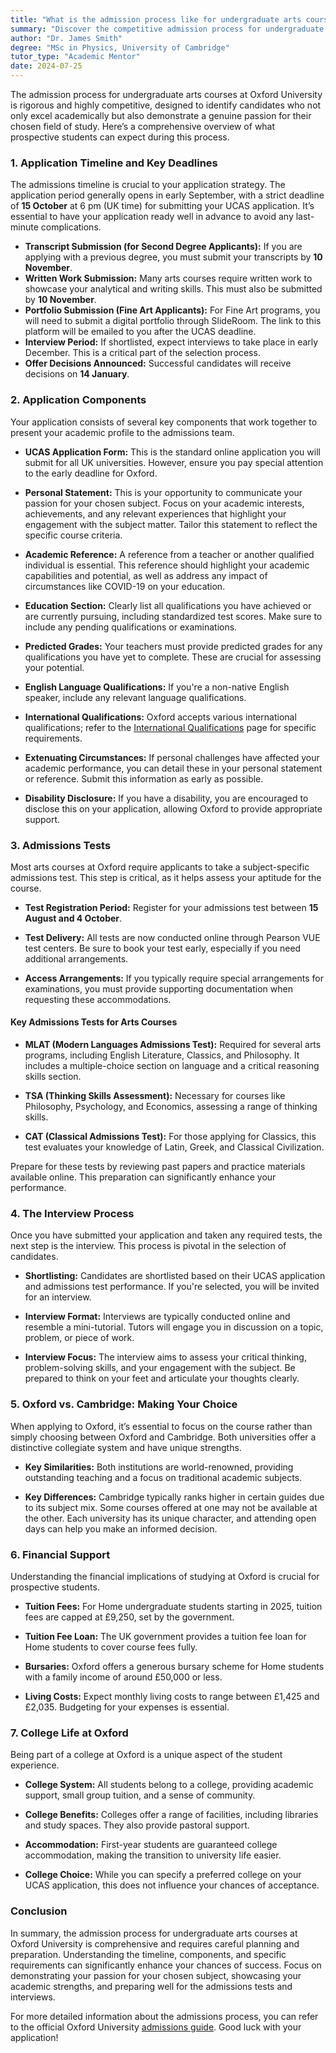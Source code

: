 ```yaml
---
title: "What is the admission process like for undergraduate arts courses at Oxford University?"
summary: "Discover the competitive admission process for undergraduate arts courses at Oxford University, including key timelines and essential requirements."
author: "Dr. James Smith"
degree: "MSc in Physics, University of Cambridge"
tutor_type: "Academic Mentor"
date: 2024-07-25
---
```


The admission process for undergraduate arts courses at Oxford University is rigorous and highly competitive, designed to identify candidates who not only excel academically but also demonstrate a genuine passion for their chosen field of study. Here’s a comprehensive overview of what prospective students can expect during this process.

### 1. Application Timeline and Key Deadlines

The admissions timeline is crucial to your application strategy. The application period generally opens in early September, with a strict deadline of **15 October** at 6 pm (UK time) for submitting your UCAS application. It’s essential to have your application ready well in advance to avoid any last-minute complications.

- **Transcript Submission (for Second Degree Applicants):** If you are applying with a previous degree, you must submit your transcripts by **10 November**.
- **Written Work Submission:** Many arts courses require written work to showcase your analytical and writing skills. This must also be submitted by **10 November**.
- **Portfolio Submission (Fine Art Applicants):** For Fine Art programs, you will need to submit a digital portfolio through SlideRoom. The link to this platform will be emailed to you after the UCAS deadline.
- **Interview Period:** If shortlisted, expect interviews to take place in early December. This is a critical part of the selection process.
- **Offer Decisions Announced:** Successful candidates will receive decisions on **14 January**.

### 2. Application Components

Your application consists of several key components that work together to present your academic profile to the admissions team.

- **UCAS Application Form:** This is the standard online application you will submit for all UK universities. However, ensure you pay special attention to the early deadline for Oxford.
  
- **Personal Statement:** This is your opportunity to communicate your passion for your chosen subject. Focus on your academic interests, achievements, and any relevant experiences that highlight your engagement with the subject matter. Tailor this statement to reflect the specific course criteria.
  
- **Academic Reference:** A reference from a teacher or another qualified individual is essential. This reference should highlight your academic capabilities and potential, as well as address any impact of circumstances like COVID-19 on your education.
  
- **Education Section:** Clearly list all qualifications you have achieved or are currently pursuing, including standardized test scores. Make sure to include any pending qualifications or examinations.
  
- **Predicted Grades:** Your teachers must provide predicted grades for any qualifications you have yet to complete. These are crucial for assessing your potential.
  
- **English Language Qualifications:** If you're a non-native English speaker, include any relevant language qualifications.
  
- **International Qualifications:** Oxford accepts various international qualifications; refer to the [International Qualifications](https://www.ox.ac.uk/admissions/undergraduate/courses/admission-requirements/admission-requirements-table) page for specific requirements.
  
- **Extenuating Circumstances:** If personal challenges have affected your academic performance, you can detail these in your personal statement or reference. Submit this information as early as possible.
  
- **Disability Disclosure:** If you have a disability, you are encouraged to disclose this on your application, allowing Oxford to provide appropriate support.

### 3. Admissions Tests

Most arts courses at Oxford require applicants to take a subject-specific admissions test. This step is critical, as it helps assess your aptitude for the course.

- **Test Registration Period:** Register for your admissions test between **15 August and 4 October**.
  
- **Test Delivery:** All tests are now conducted online through Pearson VUE test centers. Be sure to book your test early, especially if you need additional arrangements.
  
- **Access Arrangements:** If you typically require special arrangements for examinations, you must provide supporting documentation when requesting these accommodations.

#### Key Admissions Tests for Arts Courses

- **MLAT (Modern Languages Admissions Test):** Required for several arts programs, including English Literature, Classics, and Philosophy. It includes a multiple-choice section on language and a critical reasoning skills section.
  
- **TSA (Thinking Skills Assessment):** Necessary for courses like Philosophy, Psychology, and Economics, assessing a range of thinking skills.
  
- **CAT (Classical Admissions Test):** For those applying for Classics, this test evaluates your knowledge of Latin, Greek, and Classical Civilization.

Prepare for these tests by reviewing past papers and practice materials available online. This preparation can significantly enhance your performance.

### 4. The Interview Process

Once you have submitted your application and taken any required tests, the next step is the interview. This process is pivotal in the selection of candidates.

- **Shortlisting:** Candidates are shortlisted based on their UCAS application and admissions test performance. If you're selected, you will be invited for an interview.
  
- **Interview Format:** Interviews are typically conducted online and resemble a mini-tutorial. Tutors will engage you in discussion on a topic, problem, or piece of work.
  
- **Interview Focus:** The interview aims to assess your critical thinking, problem-solving skills, and your engagement with the subject. Be prepared to think on your feet and articulate your thoughts clearly.

### 5. Oxford vs. Cambridge: Making Your Choice

When applying to Oxford, it’s essential to focus on the course rather than simply choosing between Oxford and Cambridge. Both universities offer a distinctive collegiate system and have unique strengths.

- **Key Similarities:** Both institutions are world-renowned, providing outstanding teaching and a focus on traditional academic subjects.
  
- **Key Differences:** Cambridge typically ranks higher in certain guides due to its subject mix. Some courses offered at one may not be available at the other. Each university has its unique character, and attending open days can help you make an informed decision.

### 6. Financial Support

Understanding the financial implications of studying at Oxford is crucial for prospective students.

- **Tuition Fees:** For Home undergraduate students starting in 2025, tuition fees are capped at £9,250, set by the government.
  
- **Tuition Fee Loan:** The UK government provides a tuition fee loan for Home students to cover course fees fully.
  
- **Bursaries:** Oxford offers a generous bursary scheme for Home students with a family income of around £50,000 or less.
  
- **Living Costs:** Expect monthly living costs to range between £1,425 and £2,035. Budgeting for your expenses is essential.

### 7. College Life at Oxford

Being part of a college at Oxford is a unique aspect of the student experience.

- **College System:** All students belong to a college, providing academic support, small group tuition, and a sense of community.
  
- **College Benefits:** Colleges offer a range of facilities, including libraries and study spaces. They also provide pastoral support.
  
- **Accommodation:** First-year students are guaranteed college accommodation, making the transition to university life easier.
  
- **College Choice:** While you can specify a preferred college on your UCAS application, this does not influence your chances of acceptance.

### Conclusion

In summary, the admission process for undergraduate arts courses at Oxford University is comprehensive and requires careful planning and preparation. Understanding the timeline, components, and specific requirements can significantly enhance your chances of success. Focus on demonstrating your passion for your chosen subject, showcasing your academic strengths, and preparing well for the admissions tests and interviews.

For more detailed information about the admissions process, you can refer to the official Oxford University [admissions guide](https://www.ox.ac.uk/admissions/undergraduate/applying-to-oxford/guide). Good luck with your application!
    